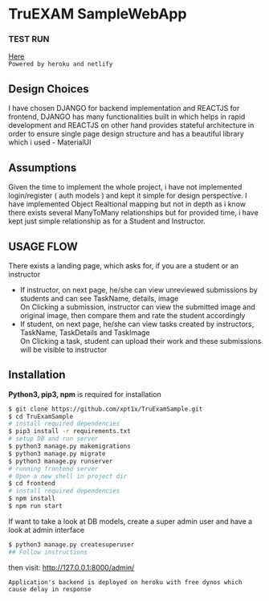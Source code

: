 # TruEXAM SampleWebApp

### TEST RUN

[Here](https://silly-pasteur-4a7b48.netlify.app/)  
`Powered by heroku and netlify`

## Design Choices

I have chosen DJANGO for backend implementation and REACTJS for frontend, DJANGO has many functionalities built in which helps in rapid development and REACTJS on other hand provides stateful architecture in order to ensure single page design structure and has a beautiful library which i used - MaterialUI

## Assumptions

Given the time to implement the whole project, i have not implemented login/register ( auth models ) and kept it simple for design perspective. I have implemented Object Realtional mapping but not in depth as i know there exists several ManyToMany relationships but for provided time, i have kept just simple relationship as for a Student and Instructor.

## USAGE FLOW

There exists a landing page, which asks for, if you are a student or an instructor

- If instructor, on next page, he/she can view unreviewed submissions by students and can see TaskName, details, image  
  On Clicking a submission, instructor can view the submitted image and original image, then compare them and rate the student accordingly
- If student, on next page, he/she can view tasks created by instructors, TaskName, TaskDetails and TaskImage  
  On Clicking a task, student can upload their work and these submissions will be visible to instructor

## Installation

**Python3, pip3, npm** is required for installation

```bash
$ git clone https://github.com/xpt1x/TruExamSample.git
$ cd TruExamSample
# install required dependencies
$ pip3 install -r requirements.txt
# setup DB and run server
$ python3 manage.py makemigrations
$ python3 manage.py migrate
$ python3 manage.py runserver
# running frontend server
# Open a new shell in project dir
$ cd frontend
# install required dependencies
$ npm install
$ npm run start
```

If want to take a look at DB models, create a super admin user and have a look at admin interface

```bash
$ python3 manage.py createsuperuser
## Follow instructions
```

then visit: http://127.0.0.1:8000/admin/

`Application's backend is deployed on heroku with free dynos which cause delay in response`
